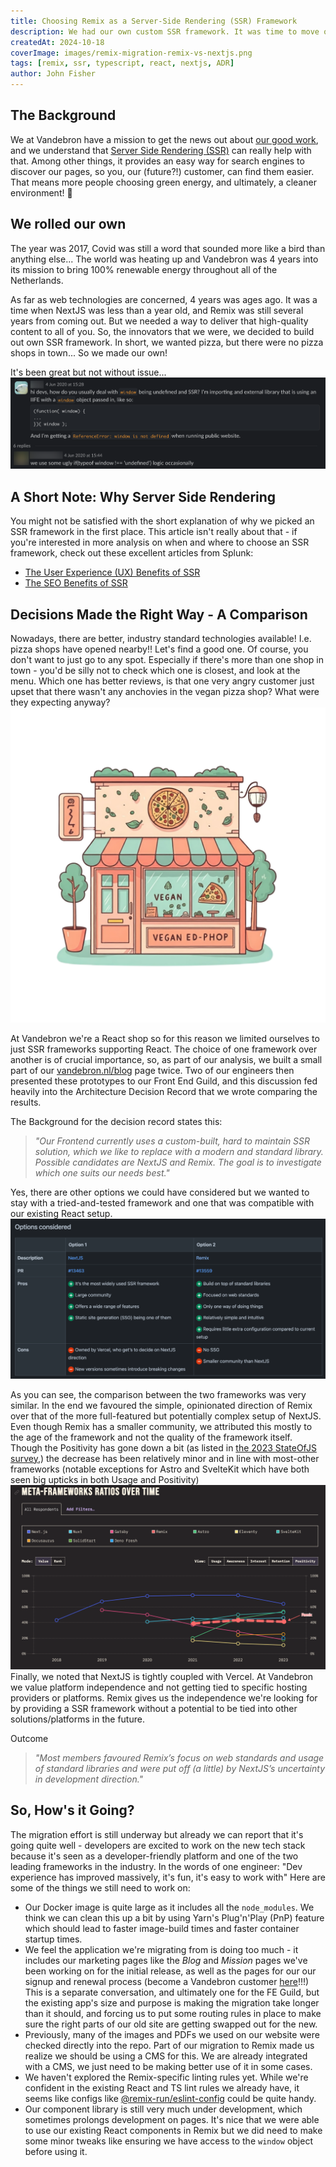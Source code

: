 ```yaml
---
title: Choosing Remix as a Server-Side Rendering (SSR) Framework
description: We had our own custom SSR framework. It was time to move on. Find out why we picked Remix over NextJS as the replacement!
createdAt: 2024-10-18
coverImage: images/remix-migration-remix-vs-nextjs.png
tags: [remix, ssr, typescript, react, nextjs, ADR]
author: John Fisher
---
```


## The Background

We at Vandebron have a mission to get the news out about [our good work](https://vandebron.nl/missie), and we understand that [Server Side Rendering (SSR)](https://web.dev/articles/rendering-on-the-web#server-side) can really help with that. Among other things, it provides an easy way for search engines to discover our pages, so you, our (future?!) customer, can find them easier. That means more people choosing green energy, and ultimately, a cleaner environment!  🎉

## We rolled our own

The year was 2017, Covid was still a word that sounded more like a bird than anything else... The world was heating up and Vandebron was 4 years into its mission to bring 100% renewable energy throughout all of the Netherlands.

As far as web technologies are concerned, 4 years was ages ago. It was a time when NextJS was less than a year old, and Remix was still several years from coming out. But we needed a way to deliver that high-quality content to all of you. So, the innovators that we were, we decided to build out own SSR framework. In short, we wanted pizza, but there were no pizza shops in town... So we made our own!

It's been great but not without issue...
![remix-migration-ugly-window-mock.png](../images/remix-migration-ugly-window-mock.png)


## A Short Note: Why Server Side Rendering

You might not be satisfied with the short explanation of why we picked an SSR framework in the first place. This article isn't really about that - if you're interested in more analysis on when and where to choose an SSR framework, check out these excellent articles from Splunk:
* [The User Experience (UX) Benefits of SSR](https://www.splunk.com/en_us/blog/learn/server-side-rendering-ssr.html)
* [The SEO Benefits of SSR](https://www.splunk.com/en_us/blog/learn/server-side-rendering-ssr.html)

## Decisions Made the Right Way - A Comparison

Nowadays, there are better, industry standard technologies available! I.e. pizza shops have opened nearby!! Let's find a good one. Of course, you don't want to just go to any spot. Especially if there's more than one shop in town - you'd be silly not to check which one is closest, and look at the menu. Which one has better reviews, is that one very angry customer just upset that there wasn't any anchovies in the vegan pizza shop? What were they expecting anyway?
<img src="../images/remix-migration-vegan-pizza-shop.png" alt="vegan-pizza-shop" width="600"/>

At Vandebron we're a React shop so for this reason we limited ourselves to just SSR frameworks supporting React. The choice of one framework over another is of crucial importance, so, as part of our analysis, we built a small part of our [vandebron.nl/blog](https://vandebron.nl/blog) page twice. Two of our engineers then presented these prototypes to our Front End Guild, and this discussion fed heavily into the Architecture Decision Record that we wrote comparing the results.

The Background for the decision record states this:

> _"Our Frontend currently uses a custom-built, hard to maintain SSR solution, which we like to replace with a modern and standard library. Possible candidates are NextJS and Remix. The goal is to investigate which one suits our needs best."_

Yes, there are other options we could have considered but we wanted to stay with a tried-and-tested framework and one that was compatible with our existing React setup.
![remix-migration-adr-options-considered.png](../images/remix-migration-adr-options-considered.png)

As you can see, the comparison between the two frameworks was very similar. In the end we favoured the simple, opinionated direction of Remix over that of the more full-featured but potentially complex setup of NextJS. Even though Remix has a smaller community, we attributed this mostly to the age of the framework and not the quality  of the framework itself. Though the Positivity has gone down a bit (as listed in [the 2023 StateOfJS survey](https://2023.stateofjs.com/en-US/libraries/meta-frameworks/),) the decrease has been relatively minor and in line with most-other frameworks (notable exceptions for Astro and SvelteKit which have both seen big upticks in both Usage and Positivity)
![State of JS Positivity](../images/remix-migration-sojs-framework-positivity.png)
Finally, we noted that NextJS is tightly coupled with Vercel. At Vandebron we value platform independence and not getting tied to specific hosting providers or platforms. Remix gives us the independence we're looking for by providing a SSR framework without a potential to be tied into other solutions/platforms in the future.

Outcome
> _"Most members favoured Remix’s focus on web standards and usage of standard libraries and were put off (a little) by NextJS’s uncertainty in development direction."_

## So, How's it Going?

The migration effort is still underway but already we can report that it's going quite well - developers are excited to work on the new tech stack because it's seen as a developer-friendly platform and one of the two leading frameworks in the industry. In the words of one engineer: "Dev experience has improved massively, it's fun, it's easy to work with"
Here are some of the things we still need to work on:
- Our Docker image is quite large as it includes all the `node_modules`. We think we can clean this up a bit by using Yarn's Plug'n'Play (PnP) feature which should lead to faster image-build times and faster container startup times.
- We feel the application we're migrating from is doing too much - it includes our marketing pages like the _Blog_ and _Mission_ pages we've been working on for the initial release, as well as the pages for our our signup and renewal process (become a Vandebron customer [here](https://vandebron.nl)!!!) This is a separate conversation, and ultimately one for the FE Guild, but the existing app's size and purpose is making the migration take longer than it should, and forcing us to put some routing rules in place to make sure the right parts of our old site are getting swapped out for the new.
- Previously, many of the images and PDFs we used on our website were checked directly into the repo. Part of our migration to Remix made us realize we should be using a CMS for this. We are already integrated with a CMS, we just need to be making better use of it in some cases.
- We haven't explored the Remix-specific linting rules yet. While we're confident in the existing React and TS lint rules we already have, it seems like configs like [@remix-run/eslint-config](https://www.npmjs.com/package/@remix-run/eslint-config) could be quite handy.
- Our component library is still very much under development, which sometimes prolongs development on pages. It's nice that we were able to use our existing React components in Remix but we did need to make some minor tweaks like ensuring we have access to the `window` object before using it.
